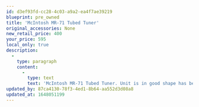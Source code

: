 ```yaml
---
id: d3ef93fd-cc28-4c03-a9a2-ea4f7ae39219
blueprint: pre_owned
title: 'McIntosh MR-71 Tubed Tuner'
original_accessories: None
new_retail_price: 400
your_price: 595
local_only: true
description:
  -
    type: paragraph
    content:
      -
        type: text
        text: 'McIntosh MR-71 Tubed Tuner. Unit is in good shape has been cleaned by our service technician and all panel bulbs replaced. This is a classic design from McIntosh and highly sought after for its sound quality.'
updated_by: 87ca4130-78f3-4ed1-8b64-aa552d3d08a8
updated_at: 1648051199
---
```

